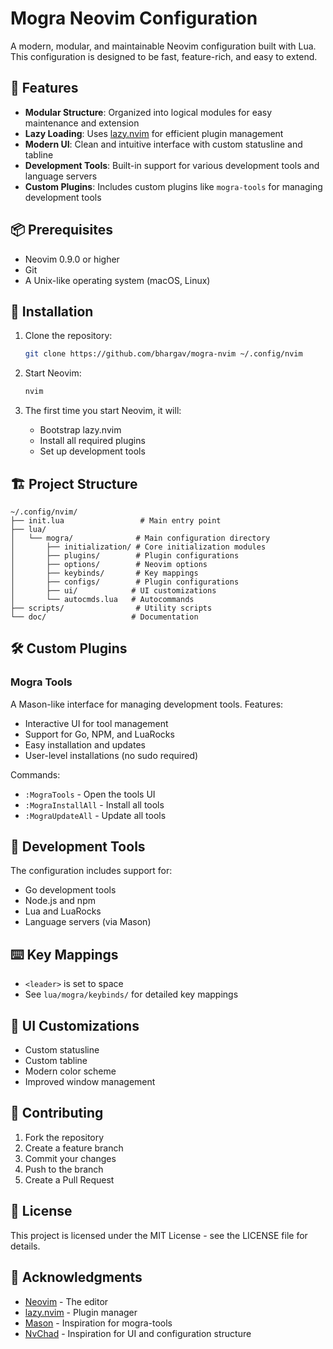 # Mogra Neovim Configuration

A modern, modular, and maintainable Neovim configuration built with Lua. This configuration is designed to be fast, feature-rich, and easy to extend.

## 🌟 Features

- **Modular Structure**: Organized into logical modules for easy maintenance and extension
- **Lazy Loading**: Uses [lazy.nvim](https://github.com/folke/lazy.nvim) for efficient plugin management
- **Modern UI**: Clean and intuitive interface with custom statusline and tabline
- **Development Tools**: Built-in support for various development tools and language servers
- **Custom Plugins**: Includes custom plugins like `mogra-tools` for managing development tools

## 📦 Prerequisites

- Neovim 0.9.0 or higher
- Git
- A Unix-like operating system (macOS, Linux)

## 🚀 Installation

1. Clone the repository:
   ```bash
   git clone https://github.com/bhargav/mogra-nvim ~/.config/nvim
   ```

2. Start Neovim:
   ```bash
   nvim
   ```

3. The first time you start Neovim, it will:
   - Bootstrap lazy.nvim
   - Install all required plugins
   - Set up development tools

## 🏗️ Project Structure

```
~/.config/nvim/
├── init.lua                 # Main entry point
├── lua/
│   └── mogra/              # Main configuration directory
│       ├── initialization/ # Core initialization modules
│       ├── plugins/        # Plugin configurations
│       ├── options/        # Neovim options
│       ├── keybinds/       # Key mappings
│       ├── configs/        # Plugin configurations
│       ├── ui/            # UI customizations
│       └── autocmds.lua   # Autocommands
├── scripts/                # Utility scripts
└── doc/                   # Documentation
```

## 🛠️ Custom Plugins

### Mogra Tools

A Mason-like interface for managing development tools. Features:
- Interactive UI for tool management
- Support for Go, NPM, and LuaRocks
- Easy installation and updates
- User-level installations (no sudo required)

Commands:
- `:MograTools` - Open the tools UI
- `:MograInstallAll` - Install all tools
- `:MograUpdateAll` - Update all tools

## 🔧 Development Tools

The configuration includes support for:
- Go development tools
- Node.js and npm
- Lua and LuaRocks
- Language servers (via Mason)

## ⌨️ Key Mappings

- `<leader>` is set to space
- See `lua/mogra/keybinds/` for detailed key mappings

## 🎨 UI Customizations

- Custom statusline
- Custom tabline
- Modern color scheme
- Improved window management

## 📝 Contributing

1. Fork the repository
2. Create a feature branch
3. Commit your changes
4. Push to the branch
5. Create a Pull Request

## 📄 License

This project is licensed under the MIT License - see the LICENSE file for details.

## 🙏 Acknowledgments

- [Neovim](https://neovim.io/) - The editor
- [lazy.nvim](https://github.com/folke/lazy.nvim) - Plugin manager
- [Mason](https://github.com/williamboman/mason.nvim) - Inspiration for mogra-tools
- [NvChad](https://github.com/NvChad/NvChad) - Inspiration for UI and configuration structure
